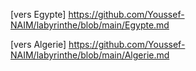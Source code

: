 
[vers Egypte] https://github.com/Youssef-NAIM/labyrinthe/blob/main/Egypte.md

[vers Algerie]  https://github.com/Youssef-NAIM/labyrinthe/blob/main/Algerie.md